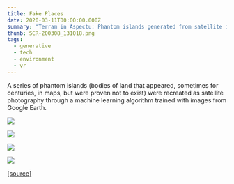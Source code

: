 ```yaml
---
title: Fake Places
date: 2020-03-11T00:00:00.000Z
summary: "Terram in Aspectu: Phantom islands generated from satellite imagery"
thumb: SCR-200308_131018.png
tags:
  - generative
  - tech
  - environment
  - vr
---
```

A series of phantom islands (bodies of land that appeared, sometimes for centuries, in maps, but were proven not to exist) were recreated as satellite photography through a machine learning algorithm trained with images from Google Earth.

![](/assets/imgs/SCR-200308_131055.png)

![](/assets/imgs/SCR-200308_130816.png)

![](/assets/imgs/SCR-200308_131042.png)

![](/assets/imgs/SCR-200308_131018.png)

[[source]](https://www.lilianafarber.com/terram-in-aspectu)
